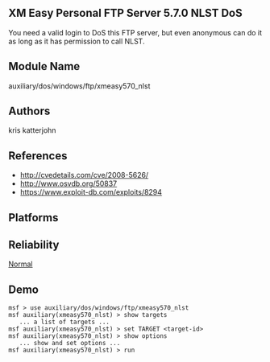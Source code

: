 ## XM Easy Personal FTP Server 5.7.0 NLST DoS

You need a valid login to DoS this FTP server, but even 
anonymous can do it as long as it has permission to call 
NLST.


## Module Name
auxiliary/dos/windows/ftp/xmeasy570_nlst

## Authors
kris katterjohn


## References
* http://cvedetails.com/cve/2008-5626/
* http://www.osvdb.org/50837
* https://www.exploit-db.com/exploits/8294




## Platforms


## Reliability
[Normal](https://github.com/rapid7/metasploit-framework/wiki/Exploit-Ranking)

## Demo

```
msf > use auxiliary/dos/windows/ftp/xmeasy570_nlst
msf auxiliary(xmeasy570_nlst) > show targets
   ... a list of targets ...
msf auxiliary(xmeasy570_nlst) > set TARGET <target-id>
msf auxiliary(xmeasy570_nlst) > show options
   ... show and set options ...
msf auxiliary(xmeasy570_nlst) > run
```
    
    